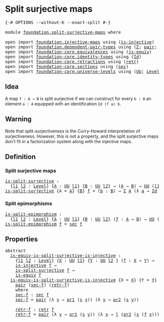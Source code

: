 # Split surjective maps

<pre class="Agda"><a id="34" class="Symbol">{-#</a> <a id="38" class="Keyword">OPTIONS</a> <a id="46" class="Pragma">--without-K</a> <a id="58" class="Pragma">--exact-split</a> <a id="72" class="Symbol">#-}</a>

<a id="77" class="Keyword">module</a> <a id="84" href="foundation.split-surjective-maps.html" class="Module">foundation.split-surjective-maps</a> <a id="117" class="Keyword">where</a>

<a id="124" class="Keyword">open</a> <a id="129" class="Keyword">import</a> <a id="136" href="foundation.injective-maps.html" class="Module">foundation.injective-maps</a> <a id="162" class="Keyword">using</a> <a id="168" class="Symbol">(</a><a id="169" href="foundation.injective-maps.html#1295" class="Function">is-injective</a><a id="181" class="Symbol">)</a>
<a id="183" class="Keyword">open</a> <a id="188" class="Keyword">import</a> <a id="195" href="foundation.dependent-pair-types.html" class="Module">foundation.dependent-pair-types</a> <a id="227" class="Keyword">using</a> <a id="233" class="Symbol">(</a><a id="234" href="foundation-core.dependent-pair-types.html#502" class="Record">Σ</a><a id="235" class="Symbol">;</a> <a id="237" href="foundation-core.dependent-pair-types.html#575" class="InductiveConstructor">pair</a><a id="241" class="Symbol">;</a> <a id="243" href="foundation-core.dependent-pair-types.html#592" class="Field">pr1</a><a id="246" class="Symbol">;</a> <a id="248" href="foundation-core.dependent-pair-types.html#604" class="Field">pr2</a><a id="251" class="Symbol">)</a>
<a id="253" class="Keyword">open</a> <a id="258" class="Keyword">import</a> <a id="265" href="foundation-core.equivalences.html" class="Module">foundation-core.equivalences</a> <a id="294" class="Keyword">using</a> <a id="300" class="Symbol">(</a><a id="301" href="foundation-core.equivalences.html#1543" class="Function">is-equiv</a><a id="309" class="Symbol">)</a>
<a id="311" class="Keyword">open</a> <a id="316" class="Keyword">import</a> <a id="323" href="foundation-core.identity-types.html" class="Module">foundation-core.identity-types</a> <a id="354" class="Keyword">using</a> <a id="360" class="Symbol">(</a><a id="361" href="foundation-core.identity-types.html#1754" class="Datatype">Id</a><a id="363" class="Symbol">)</a>
<a id="365" class="Keyword">open</a> <a id="370" class="Keyword">import</a> <a id="377" href="foundation-core.retractions.html" class="Module">foundation-core.retractions</a> <a id="405" class="Keyword">using</a> <a id="411" class="Symbol">(</a><a id="412" href="foundation-core.retractions.html#594" class="Function">retr</a><a id="416" class="Symbol">)</a>
<a id="418" class="Keyword">open</a> <a id="423" class="Keyword">import</a> <a id="430" href="foundation-core.sections.html" class="Module">foundation-core.sections</a> <a id="455" class="Keyword">using</a> <a id="461" class="Symbol">(</a><a id="462" href="foundation-core.sections.html#521" class="Function">sec</a><a id="465" class="Symbol">)</a>
<a id="467" class="Keyword">open</a> <a id="472" class="Keyword">import</a> <a id="479" href="foundation-core.universe-levels.html" class="Module">foundation-core.universe-levels</a> <a id="511" class="Keyword">using</a> <a id="517" class="Symbol">(</a><a id="518" href="foundation-core.universe-levels.html#222" class="Primitive">UU</a><a id="520" class="Symbol">;</a> <a id="522" href="Agda.Primitive.html#597" class="Postulate">Level</a><a id="527" class="Symbol">;</a> <a id="529" href="Agda.Primitive.html#810" class="Primitive Operator">_⊔_</a><a id="532" class="Symbol">)</a>
</pre>
## Idea

A map `f : A → B` is split surjective if we can construct for every `b : B` an element `a : A` equipped with an identification `Id (f a) b`.

## Warning

Note that split-surjectiveness is the Curry-Howard interpretation of surjectiveness. However, this is not a property, and the split surjective maps don't fit in a factorization system along with the injective maps. 

## Definition

### Split surjective maps

<pre class="Agda"><a id="is-split-surjective"></a><a id="969" href="foundation.split-surjective-maps.html#969" class="Function">is-split-surjective</a> <a id="989" class="Symbol">:</a>
  <a id="993" class="Symbol">{</a><a id="994" href="foundation.split-surjective-maps.html#994" class="Bound">l1</a> <a id="997" href="foundation.split-surjective-maps.html#997" class="Bound">l2</a> <a id="1000" class="Symbol">:</a> <a id="1002" href="Agda.Primitive.html#597" class="Postulate">Level</a><a id="1007" class="Symbol">}</a> <a id="1009" class="Symbol">{</a><a id="1010" href="foundation.split-surjective-maps.html#1010" class="Bound">A</a> <a id="1012" class="Symbol">:</a> <a id="1014" href="foundation-core.universe-levels.html#222" class="Primitive">UU</a> <a id="1017" href="foundation.split-surjective-maps.html#994" class="Bound">l1</a><a id="1019" class="Symbol">}</a> <a id="1021" class="Symbol">{</a><a id="1022" href="foundation.split-surjective-maps.html#1022" class="Bound">B</a> <a id="1024" class="Symbol">:</a> <a id="1026" href="foundation-core.universe-levels.html#222" class="Primitive">UU</a> <a id="1029" href="foundation.split-surjective-maps.html#997" class="Bound">l2</a><a id="1031" class="Symbol">}</a> <a id="1033" class="Symbol">→</a> <a id="1035" class="Symbol">(</a><a id="1036" href="foundation.split-surjective-maps.html#1010" class="Bound">A</a> <a id="1038" class="Symbol">→</a> <a id="1040" href="foundation.split-surjective-maps.html#1022" class="Bound">B</a><a id="1041" class="Symbol">)</a> <a id="1043" class="Symbol">→</a> <a id="1045" href="foundation-core.universe-levels.html#222" class="Primitive">UU</a> <a id="1048" class="Symbol">(</a><a id="1049" href="foundation.split-surjective-maps.html#994" class="Bound">l1</a> <a id="1052" href="Agda.Primitive.html#810" class="Primitive Operator">⊔</a> <a id="1054" href="foundation.split-surjective-maps.html#997" class="Bound">l2</a><a id="1056" class="Symbol">)</a>
<a id="1058" href="foundation.split-surjective-maps.html#969" class="Function">is-split-surjective</a> <a id="1078" class="Symbol">{</a><a id="1079" class="Argument">A</a> <a id="1081" class="Symbol">=</a> <a id="1083" href="foundation.split-surjective-maps.html#1083" class="Bound">A</a><a id="1084" class="Symbol">}</a> <a id="1086" class="Symbol">{</a><a id="1087" href="foundation.split-surjective-maps.html#1087" class="Bound">B</a><a id="1088" class="Symbol">}</a> <a id="1090" href="foundation.split-surjective-maps.html#1090" class="Bound">f</a> <a id="1092" class="Symbol">=</a> <a id="1094" class="Symbol">(</a><a id="1095" href="foundation.split-surjective-maps.html#1095" class="Bound">b</a> <a id="1097" class="Symbol">:</a> <a id="1099" href="foundation.split-surjective-maps.html#1087" class="Bound">B</a><a id="1100" class="Symbol">)</a> <a id="1102" class="Symbol">→</a> <a id="1104" href="foundation-core.dependent-pair-types.html#502" class="Record">Σ</a> <a id="1106" href="foundation.split-surjective-maps.html#1083" class="Bound">A</a> <a id="1108" class="Symbol">(λ</a> <a id="1111" href="foundation.split-surjective-maps.html#1111" class="Bound">a</a> <a id="1113" class="Symbol">→</a> <a id="1115" href="foundation-core.identity-types.html#1754" class="Datatype">Id</a> <a id="1118" class="Symbol">(</a><a id="1119" href="foundation.split-surjective-maps.html#1090" class="Bound">f</a> <a id="1121" href="foundation.split-surjective-maps.html#1111" class="Bound">a</a><a id="1122" class="Symbol">)</a> <a id="1124" href="foundation.split-surjective-maps.html#1095" class="Bound">b</a><a id="1125" class="Symbol">)</a>
</pre>
### Split epimorphisms

<pre class="Agda"><a id="is-split-epimorphism"></a><a id="1164" href="foundation.split-surjective-maps.html#1164" class="Function">is-split-epimorphism</a> <a id="1185" class="Symbol">:</a>
  <a id="1189" class="Symbol">{</a><a id="1190" href="foundation.split-surjective-maps.html#1190" class="Bound">l1</a> <a id="1193" href="foundation.split-surjective-maps.html#1193" class="Bound">l2</a> <a id="1196" class="Symbol">:</a> <a id="1198" href="Agda.Primitive.html#597" class="Postulate">Level</a><a id="1203" class="Symbol">}</a> <a id="1205" class="Symbol">{</a><a id="1206" href="foundation.split-surjective-maps.html#1206" class="Bound">A</a> <a id="1208" class="Symbol">:</a> <a id="1210" href="foundation-core.universe-levels.html#222" class="Primitive">UU</a> <a id="1213" href="foundation.split-surjective-maps.html#1190" class="Bound">l1</a><a id="1215" class="Symbol">}</a> <a id="1217" class="Symbol">{</a><a id="1218" href="foundation.split-surjective-maps.html#1218" class="Bound">B</a> <a id="1220" class="Symbol">:</a> <a id="1222" href="foundation-core.universe-levels.html#222" class="Primitive">UU</a> <a id="1225" href="foundation.split-surjective-maps.html#1193" class="Bound">l2</a><a id="1227" class="Symbol">}</a> <a id="1229" class="Symbol">(</a><a id="1230" href="foundation.split-surjective-maps.html#1230" class="Bound">f</a> <a id="1232" class="Symbol">:</a> <a id="1234" href="foundation.split-surjective-maps.html#1206" class="Bound">A</a> <a id="1236" class="Symbol">→</a> <a id="1238" href="foundation.split-surjective-maps.html#1218" class="Bound">B</a><a id="1239" class="Symbol">)</a> <a id="1241" class="Symbol">→</a> <a id="1243" href="foundation-core.universe-levels.html#222" class="Primitive">UU</a> <a id="1246" class="Symbol">(</a><a id="1247" href="foundation.split-surjective-maps.html#1190" class="Bound">l1</a> <a id="1250" href="Agda.Primitive.html#810" class="Primitive Operator">⊔</a> <a id="1252" href="foundation.split-surjective-maps.html#1193" class="Bound">l2</a><a id="1254" class="Symbol">)</a>
<a id="1256" href="foundation.split-surjective-maps.html#1164" class="Function">is-split-epimorphism</a> <a id="1277" href="foundation.split-surjective-maps.html#1277" class="Bound">f</a> <a id="1279" class="Symbol">=</a> <a id="1281" href="foundation-core.sections.html#521" class="Function">sec</a> <a id="1285" href="foundation.split-surjective-maps.html#1277" class="Bound">f</a>
</pre>
## Properties

<pre class="Agda"><a id="1315" class="Keyword">abstract</a>
  <a id="is-equiv-is-split-surjective-is-injective"></a><a id="1326" href="foundation.split-surjective-maps.html#1326" class="Function">is-equiv-is-split-surjective-is-injective</a> <a id="1368" class="Symbol">:</a>
    <a id="1374" class="Symbol">{</a><a id="1375" href="foundation.split-surjective-maps.html#1375" class="Bound">l1</a> <a id="1378" href="foundation.split-surjective-maps.html#1378" class="Bound">l2</a> <a id="1381" class="Symbol">:</a> <a id="1383" href="Agda.Primitive.html#597" class="Postulate">Level</a><a id="1388" class="Symbol">}</a> <a id="1390" class="Symbol">{</a><a id="1391" href="foundation.split-surjective-maps.html#1391" class="Bound">X</a> <a id="1393" class="Symbol">:</a> <a id="1395" href="foundation-core.universe-levels.html#222" class="Primitive">UU</a> <a id="1398" href="foundation.split-surjective-maps.html#1375" class="Bound">l1</a><a id="1400" class="Symbol">}</a> <a id="1402" class="Symbol">{</a><a id="1403" href="foundation.split-surjective-maps.html#1403" class="Bound">Y</a> <a id="1405" class="Symbol">:</a> <a id="1407" href="foundation-core.universe-levels.html#222" class="Primitive">UU</a> <a id="1410" href="foundation.split-surjective-maps.html#1378" class="Bound">l2</a> <a id="1413" class="Symbol">}</a> <a id="1415" class="Symbol">(</a><a id="1416" href="foundation.split-surjective-maps.html#1416" class="Bound">f</a> <a id="1418" class="Symbol">:</a> <a id="1420" href="foundation.split-surjective-maps.html#1391" class="Bound">X</a> <a id="1422" class="Symbol">→</a> <a id="1424" href="foundation.split-surjective-maps.html#1403" class="Bound">Y</a><a id="1425" class="Symbol">)</a> <a id="1427" class="Symbol">→</a>
    <a id="1433" href="foundation.injective-maps.html#1295" class="Function">is-injective</a> <a id="1446" href="foundation.split-surjective-maps.html#1416" class="Bound">f</a> <a id="1448" class="Symbol">→</a>
    <a id="1454" href="foundation.split-surjective-maps.html#969" class="Function">is-split-surjective</a> <a id="1474" href="foundation.split-surjective-maps.html#1416" class="Bound">f</a> <a id="1476" class="Symbol">→</a>
    <a id="1482" href="foundation-core.equivalences.html#1543" class="Function">is-equiv</a> <a id="1491" href="foundation.split-surjective-maps.html#1416" class="Bound">f</a>
  <a id="1495" href="foundation.split-surjective-maps.html#1326" class="Function">is-equiv-is-split-surjective-is-injective</a> <a id="1537" class="Symbol">{</a><a id="1538" class="Argument">X</a> <a id="1540" class="Symbol">=</a> <a id="1542" href="foundation.split-surjective-maps.html#1542" class="Bound">X</a><a id="1543" class="Symbol">}</a> <a id="1545" class="Symbol">{</a><a id="1546" class="Argument">Y</a> <a id="1548" class="Symbol">=</a> <a id="1550" href="foundation.split-surjective-maps.html#1550" class="Bound">Y</a><a id="1551" class="Symbol">}</a> <a id="1553" href="foundation.split-surjective-maps.html#1553" class="Bound">f</a> <a id="1555" href="foundation.split-surjective-maps.html#1555" class="Bound">l</a> <a id="1557" href="foundation.split-surjective-maps.html#1557" class="Bound">s</a> <a id="1559" class="Symbol">=</a>
    <a id="1565" href="foundation-core.dependent-pair-types.html#575" class="InductiveConstructor">pair</a> <a id="1570" class="Symbol">(</a><a id="1571" href="foundation.split-surjective-maps.html#1602" class="Function">sec-f</a><a id="1576" class="Symbol">)</a> <a id="1578" class="Symbol">(</a><a id="1579" href="foundation.split-surjective-maps.html#1674" class="Function">retr-f</a><a id="1585" class="Symbol">)</a> 
    <a id="1592" class="Keyword">where</a>
    <a id="1602" href="foundation.split-surjective-maps.html#1602" class="Function">sec-f</a> <a id="1608" class="Symbol">:</a> <a id="1610" href="foundation-core.sections.html#521" class="Function">sec</a> <a id="1614" href="foundation.split-surjective-maps.html#1553" class="Bound">f</a>
    <a id="1620" href="foundation.split-surjective-maps.html#1602" class="Function">sec-f</a> <a id="1626" class="Symbol">=</a> <a id="1628" href="foundation-core.dependent-pair-types.html#575" class="InductiveConstructor">pair</a> <a id="1633" class="Symbol">(λ</a> <a id="1636" href="foundation.split-surjective-maps.html#1636" class="Bound">y</a> <a id="1638" class="Symbol">→</a> <a id="1640" href="foundation-core.dependent-pair-types.html#592" class="Field">pr1</a> <a id="1644" class="Symbol">(</a><a id="1645" href="foundation.split-surjective-maps.html#1557" class="Bound">s</a> <a id="1647" href="foundation.split-surjective-maps.html#1636" class="Bound">y</a><a id="1648" class="Symbol">))</a> <a id="1651" class="Symbol">(λ</a> <a id="1654" href="foundation.split-surjective-maps.html#1654" class="Bound">y</a> <a id="1656" class="Symbol">→</a> <a id="1658" href="foundation-core.dependent-pair-types.html#604" class="Field">pr2</a> <a id="1662" class="Symbol">(</a><a id="1663" href="foundation.split-surjective-maps.html#1557" class="Bound">s</a> <a id="1665" href="foundation.split-surjective-maps.html#1654" class="Bound">y</a><a id="1666" class="Symbol">))</a>

    <a id="1674" href="foundation.split-surjective-maps.html#1674" class="Function">retr-f</a> <a id="1681" class="Symbol">:</a> <a id="1683" href="foundation-core.retractions.html#594" class="Function">retr</a> <a id="1688" href="foundation.split-surjective-maps.html#1553" class="Bound">f</a>
    <a id="1694" href="foundation.split-surjective-maps.html#1674" class="Function">retr-f</a> <a id="1701" class="Symbol">=</a> <a id="1703" href="foundation-core.dependent-pair-types.html#575" class="InductiveConstructor">pair</a> <a id="1708" class="Symbol">(λ</a> <a id="1711" href="foundation.split-surjective-maps.html#1711" class="Bound">y</a> <a id="1713" class="Symbol">→</a> <a id="1715" href="foundation-core.dependent-pair-types.html#592" class="Field">pr1</a> <a id="1719" class="Symbol">(</a><a id="1720" href="foundation.split-surjective-maps.html#1557" class="Bound">s</a> <a id="1722" href="foundation.split-surjective-maps.html#1711" class="Bound">y</a><a id="1723" class="Symbol">))</a> <a id="1726" class="Symbol">(λ</a> <a id="1729" href="foundation.split-surjective-maps.html#1729" class="Bound">x</a> <a id="1731" class="Symbol">→</a> <a id="1733" href="foundation.split-surjective-maps.html#1555" class="Bound">l</a> <a id="1735" class="Symbol">(</a><a id="1736" href="foundation-core.dependent-pair-types.html#604" class="Field">pr2</a> <a id="1740" class="Symbol">(</a><a id="1741" href="foundation.split-surjective-maps.html#1557" class="Bound">s</a> <a id="1743" class="Symbol">(</a><a id="1744" href="foundation.split-surjective-maps.html#1553" class="Bound">f</a> <a id="1746" href="foundation.split-surjective-maps.html#1729" class="Bound">x</a><a id="1747" class="Symbol">))))</a>
</pre>